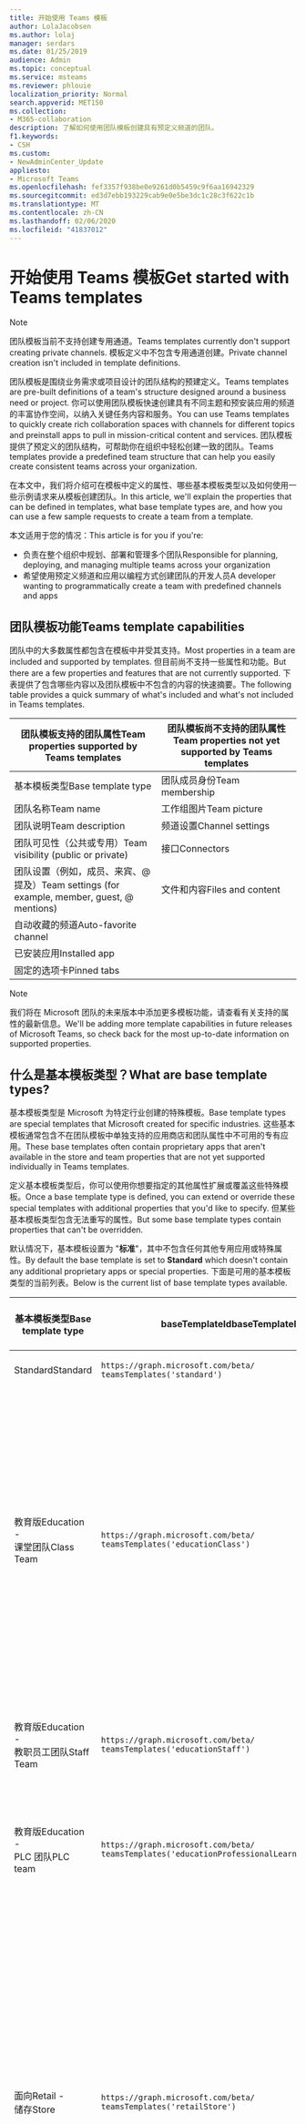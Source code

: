 ```yaml
---
title: 开始使用 Teams 模板
author: LolaJacobsen
ms.author: lolaj
manager: serdars
ms.date: 01/25/2019
audience: Admin
ms.topic: conceptual
ms.service: msteams
ms.reviewer: phlouie
localization_priority: Normal
search.appverid: MET150
ms.collection:
- M365-collaboration
description: 了解如何使用团队模板创建具有预定义频道的团队。
f1.keywords:
- CSH
ms.custom:
- NewAdminCenter_Update
appliesto:
- Microsoft Teams
ms.openlocfilehash: fef3357f938be0e9261d0b5459c9f6aa16942329
ms.sourcegitcommit: ed3d7ebb193229cab9e0e5be3dc1c28c3f622c1b
ms.translationtype: MT
ms.contentlocale: zh-CN
ms.lasthandoff: 02/06/2020
ms.locfileid: "41837012"
---
```

# <a name="get-started-with-teams-templates"></a><span data-ttu-id="5fe38-103">开始使用 Teams 模板</span><span class="sxs-lookup"><span data-stu-id="5fe38-103">Get started with Teams templates</span></span>

> [!NOTE]
> <span data-ttu-id="5fe38-104">团队模板当前不支持创建专用通道。</span><span class="sxs-lookup"><span data-stu-id="5fe38-104">Teams templates currently don't support creating private channels.</span></span> <span data-ttu-id="5fe38-105">模板定义中不包含专用通道创建。</span><span class="sxs-lookup"><span data-stu-id="5fe38-105">Private channel creation isn't included in template definitions.</span></span> 

<span data-ttu-id="5fe38-106">团队模板是围绕业务需求或项目设计的团队结构的预建定义。</span><span class="sxs-lookup"><span data-stu-id="5fe38-106">Teams templates are pre-built definitions of a team's structure designed around a business need or project.</span></span> <span data-ttu-id="5fe38-107">你可以使用团队模板快速创建具有不同主题和预安装应用的频道的丰富协作空间，以纳入关键任务内容和服务。</span><span class="sxs-lookup"><span data-stu-id="5fe38-107">You can use Teams templates to quickly create rich collaboration spaces with channels for different topics and preinstall apps to pull in mission-critical content and services.</span></span> <span data-ttu-id="5fe38-108">团队模板提供了预定义的团队结构，可帮助你在组织中轻松创建一致的团队。</span><span class="sxs-lookup"><span data-stu-id="5fe38-108">Teams templates provide a predefined team structure that can help you easily create consistent teams across your organization.</span></span> 

<span data-ttu-id="5fe38-109">在本文中，我们将介绍可在模板中定义的属性、哪些基本模板类型以及如何使用一些示例请求来从模板创建团队。</span><span class="sxs-lookup"><span data-stu-id="5fe38-109">In this article, we'll explain the properties that can be defined in templates, what base template types are, and how you can use a few sample requests to create a team from a template.</span></span>
 
<span data-ttu-id="5fe38-110">本文适用于您的情况：</span><span class="sxs-lookup"><span data-stu-id="5fe38-110">This article is for you if you're:</span></span>

- <span data-ttu-id="5fe38-111">负责在整个组织中规划、部署和管理多个团队</span><span class="sxs-lookup"><span data-stu-id="5fe38-111">Responsible for planning, deploying, and managing multiple teams across your organization</span></span><br>
- <span data-ttu-id="5fe38-112">希望使用预定义频道和应用以编程方式创建团队的开发人员</span><span class="sxs-lookup"><span data-stu-id="5fe38-112">A developer wanting to programmatically create a team with predefined channels and apps</span></span>

## <a name="teams-template-capabilities"></a><span data-ttu-id="5fe38-113">团队模板功能</span><span class="sxs-lookup"><span data-stu-id="5fe38-113">Teams template capabilities</span></span>

<span data-ttu-id="5fe38-114">团队中的大多数属性都包含在模板中并受其支持。</span><span class="sxs-lookup"><span data-stu-id="5fe38-114">Most properties in a team are included and supported by templates.</span></span> <span data-ttu-id="5fe38-115">但目前尚不支持一些属性和功能。</span><span class="sxs-lookup"><span data-stu-id="5fe38-115">But there are a few properties and features that are not currently supported.</span></span> <span data-ttu-id="5fe38-116">下表提供了包含哪些内容以及团队模板中不包含的内容的快速摘要。</span><span class="sxs-lookup"><span data-stu-id="5fe38-116">The following table provides a quick summary of what's included and what's not included in Teams templates.</span></span>

| <span data-ttu-id="5fe38-117">**团队模板支持的团队属性**</span><span class="sxs-lookup"><span data-stu-id="5fe38-117">**Team properties supported by Teams templates**</span></span> | <span data-ttu-id="5fe38-118">**团队模板尚不支持的团队属性**</span><span class="sxs-lookup"><span data-stu-id="5fe38-118">**Team properties not yet supported by Teams templates**</span></span> |
| ------------------------------------------------ | -------------------------------------------------------- |
| <span data-ttu-id="5fe38-119">基本模板类型</span><span class="sxs-lookup"><span data-stu-id="5fe38-119">Base template type</span></span> | <span data-ttu-id="5fe38-120">团队成员身份</span><span class="sxs-lookup"><span data-stu-id="5fe38-120">Team membership</span></span> |
| <span data-ttu-id="5fe38-121">团队名称</span><span class="sxs-lookup"><span data-stu-id="5fe38-121">Team name</span></span> | <span data-ttu-id="5fe38-122">工作组图片</span><span class="sxs-lookup"><span data-stu-id="5fe38-122">Team picture</span></span> |
| <span data-ttu-id="5fe38-123">团队说明</span><span class="sxs-lookup"><span data-stu-id="5fe38-123">Team description</span></span> | <span data-ttu-id="5fe38-124">频道设置</span><span class="sxs-lookup"><span data-stu-id="5fe38-124">Channel settings</span></span> |
| <span data-ttu-id="5fe38-125">团队可见性（公共或专用）</span><span class="sxs-lookup"><span data-stu-id="5fe38-125">Team visibility (public or private)</span></span> | <span data-ttu-id="5fe38-126">接口</span><span class="sxs-lookup"><span data-stu-id="5fe38-126">Connectors</span></span> |
| <span data-ttu-id="5fe38-127">团队设置（例如，成员、来宾、@ 提及）</span><span class="sxs-lookup"><span data-stu-id="5fe38-127">Team settings (for example, member, guest, @ mentions)</span></span> | <span data-ttu-id="5fe38-128">文件和内容</span><span class="sxs-lookup"><span data-stu-id="5fe38-128">Files and content</span></span> |
| <span data-ttu-id="5fe38-129">自动收藏的频道</span><span class="sxs-lookup"><span data-stu-id="5fe38-129">Auto-favorite channel</span></span> | |
| <span data-ttu-id="5fe38-130">已安装应用</span><span class="sxs-lookup"><span data-stu-id="5fe38-130">Installed app</span></span> | |
| <span data-ttu-id="5fe38-131">固定的选项卡</span><span class="sxs-lookup"><span data-stu-id="5fe38-131">Pinned tabs</span></span> | |

> [!NOTE]
> <span data-ttu-id="5fe38-132">我们将在 Microsoft 团队的未来版本中添加更多模板功能，请查看有关支持的属性的最新信息。</span><span class="sxs-lookup"><span data-stu-id="5fe38-132">We'll be adding more template capabilities in future releases of Microsoft Teams, so check back for the most up-to-date information on supported properties.</span></span>

## <a name="what-are-base-template-types"></a><span data-ttu-id="5fe38-133">什么是基本模板类型？</span><span class="sxs-lookup"><span data-stu-id="5fe38-133">What are base template types?</span></span>

<span data-ttu-id="5fe38-134">基本模板类型是 Microsoft 为特定行业创建的特殊模板。</span><span class="sxs-lookup"><span data-stu-id="5fe38-134">Base template types are special templates that Microsoft created for specific industries.</span></span> <span data-ttu-id="5fe38-135">这些基本模板通常包含不在团队模板中单独支持的应用商店和团队属性中不可用的专有应用。</span><span class="sxs-lookup"><span data-stu-id="5fe38-135">These base templates often contain proprietary apps that aren't available in the store and team properties that are not yet supported individually in Teams templates.</span></span>

<span data-ttu-id="5fe38-136">定义基本模板类型后，你可以使用你想要指定的其他属性扩展或覆盖这些特殊模板。</span><span class="sxs-lookup"><span data-stu-id="5fe38-136">Once a base template type is defined, you can extend or override these special templates with additional properties that you'd like to specify.</span></span> <span data-ttu-id="5fe38-137">但某些基本模板类型包含无法重写的属性。</span><span class="sxs-lookup"><span data-stu-id="5fe38-137">But some base template types contain properties that can't be overridden.</span></span>

<span data-ttu-id="5fe38-138">默认情况下，基本模板设置为 "**标准**"，其中不包含任何其他专用应用或特殊属性。</span><span class="sxs-lookup"><span data-stu-id="5fe38-138">By default the base template is set to **Standard** which doesn't contain any additional proprietary apps or special properties.</span></span> <span data-ttu-id="5fe38-139">下面是可用的基本模板类型的当前列表。</span><span class="sxs-lookup"><span data-stu-id="5fe38-139">Below is the current list of base template types available.</span></span>

| <span data-ttu-id="5fe38-140">基本模板类型</span><span class="sxs-lookup"><span data-stu-id="5fe38-140">Base template type</span></span> | <span data-ttu-id="5fe38-141">baseTemplateId</span><span class="sxs-lookup"><span data-stu-id="5fe38-141">baseTemplateId</span></span> | <span data-ttu-id="5fe38-142">此基本模板附带的属性</span><span class="sxs-lookup"><span data-stu-id="5fe38-142">Properties that come with this base template</span></span> |
| ------------------ | -------------- | ----------------------------------------------------- |
| <span data-ttu-id="5fe38-143">Standard</span><span class="sxs-lookup"><span data-stu-id="5fe38-143">Standard</span></span> | `https://graph.microsoft.com/beta/`<br>`teamsTemplates('standard')` | <span data-ttu-id="5fe38-144">无其他应用和属性</span><span class="sxs-lookup"><span data-stu-id="5fe38-144">No additional apps and properties</span></span> |
| <span data-ttu-id="5fe38-145">教育版</span><span class="sxs-lookup"><span data-stu-id="5fe38-145">Education -</span></span><br><span data-ttu-id="5fe38-146">课堂团队</span><span class="sxs-lookup"><span data-stu-id="5fe38-146">Class Team</span></span> | `https://graph.microsoft.com/beta/`<br>`teamsTemplates('educationClass')` | <span data-ttu-id="5fe38-147">识别</span><span class="sxs-lookup"><span data-stu-id="5fe38-147">Apps:</span></span><ul><li><span data-ttu-id="5fe38-148">OneNote 课堂笔记本（已固定到 "**常规**" 选项卡）</span><span class="sxs-lookup"><span data-stu-id="5fe38-148">OneNote Class Notebook (pinned to the **General** tab)</span></span> </li><li><span data-ttu-id="5fe38-149">"分配" 应用（已固定到 "**常规**" 选项卡）</span><span class="sxs-lookup"><span data-stu-id="5fe38-149">Assignments app (pinned to the **General** tab)</span></span></li></ul> <span data-ttu-id="5fe38-150">团队属性：</span><span class="sxs-lookup"><span data-stu-id="5fe38-150">Team properties:</span></span><ul><li><span data-ttu-id="5fe38-151">团队可见性设置为**HiddenMembership** （不能重写）</span><span class="sxs-lookup"><span data-stu-id="5fe38-151">Team visibility set to **HiddenMembership** (cannot be overridden)</span></span></li></ul> |
| <span data-ttu-id="5fe38-152">教育版</span><span class="sxs-lookup"><span data-stu-id="5fe38-152">Education -</span></span><br><span data-ttu-id="5fe38-153">教职员工团队</span><span class="sxs-lookup"><span data-stu-id="5fe38-153">Staff Team</span></span> | `https://graph.microsoft.com/beta/`<br>`teamsTemplates('educationStaff')` | <span data-ttu-id="5fe38-154">识别</span><span class="sxs-lookup"><span data-stu-id="5fe38-154">Apps:</span></span><ul><li><span data-ttu-id="5fe38-155">OneNote 教职员工笔记本（已固定到 "**常规**" 选项卡）</span><span class="sxs-lookup"><span data-stu-id="5fe38-155">OneNote Staff Notebook (pinned to the **General** tab)</span></span></li></ul> |
|<span data-ttu-id="5fe38-156">教育版</span><span class="sxs-lookup"><span data-stu-id="5fe38-156">Education -</span></span><br><span data-ttu-id="5fe38-157">PLC 团队</span><span class="sxs-lookup"><span data-stu-id="5fe38-157">PLC team</span></span> |`https://graph.microsoft.com/beta/`<br>`teamsTemplates('educationProfessionalLearningCommunity')` | <span data-ttu-id="5fe38-158">识别</span><span class="sxs-lookup"><span data-stu-id="5fe38-158">Apps:</span></span><ul><li><span data-ttu-id="5fe38-159">OneNote PLC 笔记本（已固定到 "**常规**" 选项卡）</span><span class="sxs-lookup"><span data-stu-id="5fe38-159">OneNote PLC Notebook (pinned to the **General** tab)</span></span></ul></li>|
| <span data-ttu-id="5fe38-160">面向</span><span class="sxs-lookup"><span data-stu-id="5fe38-160">Retail -</span></span><br><span data-ttu-id="5fe38-161">储存</span><span class="sxs-lookup"><span data-stu-id="5fe38-161">Store</span></span> | `https://graph.microsoft.com/beta/`<br>`teamsTemplates('retailStore')` | <span data-ttu-id="5fe38-162">信道</span><span class="sxs-lookup"><span data-stu-id="5fe38-162">Channels:</span></span><ul><li><span data-ttu-id="5fe38-163">切换切换</span><span class="sxs-lookup"><span data-stu-id="5fe38-163">Shift handoff</span></span></li><li><span data-ttu-id="5fe38-164">培训</span><span class="sxs-lookup"><span data-stu-id="5fe38-164">Learning</span></span></li></ul><span data-ttu-id="5fe38-165">团队属性</span><span class="sxs-lookup"><span data-stu-id="5fe38-165">Team properties</span></span><ul><li><span data-ttu-id="5fe38-166">将团队可见性设置为公共</span><span class="sxs-lookup"><span data-stu-id="5fe38-166">Team visibility set to Public</span></span></li></ul><span data-ttu-id="5fe38-167">成员权限</span><span class="sxs-lookup"><span data-stu-id="5fe38-167">Member permissions</span></span><ul><li><span data-ttu-id="5fe38-168">阻止成员创建、更新或删除频道</span><span class="sxs-lookup"><span data-stu-id="5fe38-168">Prevent members from creating, updating, or removing channels</span></span></li><li><span data-ttu-id="5fe38-169">阻止成员添加或删除应用</span><span class="sxs-lookup"><span data-stu-id="5fe38-169">Prevent members from adding or removing apps</span></span></li><li><span data-ttu-id="5fe38-170">阻止成员创建、更新或删除连接器</span><span class="sxs-lookup"><span data-stu-id="5fe38-170">Prevent members from creating, updating, or removing connectors</span></span></li></ul> |
| <span data-ttu-id="5fe38-171">面向</span><span class="sxs-lookup"><span data-stu-id="5fe38-171">Retail -</span></span><br><span data-ttu-id="5fe38-172">经理协作</span><span class="sxs-lookup"><span data-stu-id="5fe38-172">Manager collaboration</span></span> | `https://graph.microsoft.com/beta/`<br>`teamsTemplates('retailManagerCollaboration')` | <span data-ttu-id="5fe38-173">信道</span><span class="sxs-lookup"><span data-stu-id="5fe38-173">Channels:</span></span><ul><li><span data-ttu-id="5fe38-174">切换切换</span><span class="sxs-lookup"><span data-stu-id="5fe38-174">Shift handoff</span></span></li><li><span data-ttu-id="5fe38-175">培训</span><span class="sxs-lookup"><span data-stu-id="5fe38-175">Learning</span></span></li></ul><span data-ttu-id="5fe38-176">团队属性：</span><span class="sxs-lookup"><span data-stu-id="5fe38-176">Team properties:</span></span><ul><li><span data-ttu-id="5fe38-177">将团队可见性设置为私密</span><span class="sxs-lookup"><span data-stu-id="5fe38-177">Team visibility set to Private</span></span></li></ul><span data-ttu-id="5fe38-178">成员权限：</span><span class="sxs-lookup"><span data-stu-id="5fe38-178">Member permissions:</span></span><ul><li><span data-ttu-id="5fe38-179">阻止成员创建、更新或删除频道</span><span class="sxs-lookup"><span data-stu-id="5fe38-179">Prevent members from creating, updating, or removing channels</span></span></li><li><span data-ttu-id="5fe38-180">阻止成员添加或删除应用</span><span class="sxs-lookup"><span data-stu-id="5fe38-180">Prevent members from adding or removing apps</span></span></li><li><span data-ttu-id="5fe38-181">阻止成员创建、更新或删除连接器</span><span class="sxs-lookup"><span data-stu-id="5fe38-181">Prevent members from creating, updating, or removing connectors</span></span></li></ul>|
| <span data-ttu-id="5fe38-182">行业</span><span class="sxs-lookup"><span data-stu-id="5fe38-182">Healthcare -</span></span><br><span data-ttu-id="5fe38-183">拖动</span><span class="sxs-lookup"><span data-stu-id="5fe38-183">Ward</span></span> |`https://graph.microsoft.com/beta/`<br>`teamsTemplates('healthcareWard')` |<span data-ttu-id="5fe38-184">信道</span><span class="sxs-lookup"><span data-stu-id="5fe38-184">Channels:</span></span> <ul><li><span data-ttu-id="5fe38-185">宣告\*</span><span class="sxs-lookup"><span data-stu-id="5fe38-185">Announcements\*</span></span></li><li><span data-ttu-id="5fe38-186">Huddles\*</span><span class="sxs-lookup"><span data-stu-id="5fe38-186">Huddles\*</span></span></li><li><span data-ttu-id="5fe38-187">轮</span><span class="sxs-lookup"><span data-stu-id="5fe38-187">Rounds</span></span></li><li><span data-ttu-id="5fe38-188">调配\*</span><span class="sxs-lookup"><span data-stu-id="5fe38-188">Staffing\*</span></span></li><li><span data-ttu-id="5fe38-189">培训\*</span><span class="sxs-lookup"><span data-stu-id="5fe38-189">Training\*</span></span></li></ul><span data-ttu-id="5fe38-190">\*自动收藏频道</span><span class="sxs-lookup"><span data-stu-id="5fe38-190">\*Auto-favorited channels</span></span> |
|<span data-ttu-id="5fe38-191">行业</span><span class="sxs-lookup"><span data-stu-id="5fe38-191">Healthcare -</span></span><br><span data-ttu-id="5fe38-192">给医院</span><span class="sxs-lookup"><span data-stu-id="5fe38-192">Hospital</span></span> | `https://graph.microsoft.com/beta/`<br>`teamsTemplates('healthcareHospital')` |<span data-ttu-id="5fe38-193">信道</span><span class="sxs-lookup"><span data-stu-id="5fe38-193">Channels:</span></span><ul><li><span data-ttu-id="5fe38-194">宣告\*</span><span class="sxs-lookup"><span data-stu-id="5fe38-194">Announcements\*</span></span></li><li><span data-ttu-id="5fe38-195">符合\*</span><span class="sxs-lookup"><span data-stu-id="5fe38-195">Compliance\*</span></span></li><li><span data-ttu-id="5fe38-196">Custodial</span><span class="sxs-lookup"><span data-stu-id="5fe38-196">Custodial</span></span></li><li><span data-ttu-id="5fe38-197">人力资源</span><span class="sxs-lookup"><span data-stu-id="5fe38-197">Human Resources</span></span></li></li><li><span data-ttu-id="5fe38-198">药房</span><span class="sxs-lookup"><span data-stu-id="5fe38-198">Pharmacy</span></span></li></ul><span data-ttu-id="5fe38-199">\*自动收藏频道</span><span class="sxs-lookup"><span data-stu-id="5fe38-199">\*Auto-favorited channel</span></span>|
|||

> [!NOTE]
> <span data-ttu-id="5fe38-200">我们将在 Microsoft 团队的未来版本中添加更多基本模板类型，因此请查看有关支持的属性的最新信息。</span><span class="sxs-lookup"><span data-stu-id="5fe38-200">We'll be adding more base template types in future releases of Microsoft Teams, so check back for the most up-to-date information on supported properties.</span></span>

## <a name="related-topics"></a><span data-ttu-id="5fe38-201">相关主题</span><span class="sxs-lookup"><span data-stu-id="5fe38-201">Related topics</span></span>

- <span data-ttu-id="5fe38-202">[创建团队](https://docs.microsoft.com/graph/api/team-post?view=graph-rest-beta)（在预览中）</span><span class="sxs-lookup"><span data-stu-id="5fe38-202">[Create team](https://docs.microsoft.com/graph/api/team-post?view=graph-rest-beta) (in preview)</span></span>
- [<span data-ttu-id="5fe38-203">新团队</span><span class="sxs-lookup"><span data-stu-id="5fe38-203">New-Team</span></span>](https://docs.microsoft.com/powershell/module/teams/New-Team?view=teams-ps)
- [<span data-ttu-id="5fe38-204">Microsoft Teams 管理培训</span><span class="sxs-lookup"><span data-stu-id="5fe38-204">Admin training for Microsoft Teams</span></span>](itadmin-readiness.md)
- [<span data-ttu-id="5fe38-205">Teams 零售模板入门</span><span class="sxs-lookup"><span data-stu-id="5fe38-205">Get started with Retail Teams templates</span></span>](get-started-with-retail-teams-templates.md)
- [<span data-ttu-id="5fe38-206">适用于医疗保健组织的 Teams 模板入门</span><span class="sxs-lookup"><span data-stu-id="5fe38-206">Get started with Teams templates for Healthcare organizations</span></span>](expand-teams-across-your-org/healthcare/healthcare-templates.md)
